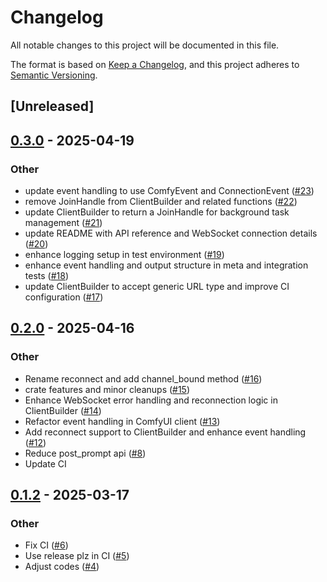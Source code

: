 # Changelog

All notable changes to this project will be documented in this file.

The format is based on [Keep a Changelog](https://keepachangelog.com/en/1.0.0/),
and this project adheres to [Semantic Versioning](https://semver.org/spec/v2.0.0.html).

## [Unreleased]

## [0.3.0](https://github.com/jmjoy/comfyui-client/compare/v0.2.0...v0.3.0) - 2025-04-19

### Other

- update event handling to use ComfyEvent and ConnectionEvent ([#23](https://github.com/jmjoy/comfyui-client/pull/23))
- remove JoinHandle from ClientBuilder and related functions ([#22](https://github.com/jmjoy/comfyui-client/pull/22))
- update ClientBuilder to return a JoinHandle for background task management ([#21](https://github.com/jmjoy/comfyui-client/pull/21))
- update README with API reference and WebSocket connection details ([#20](https://github.com/jmjoy/comfyui-client/pull/20))
- enhance logging setup in test environment ([#19](https://github.com/jmjoy/comfyui-client/pull/19))
- enhance event handling and output structure in meta and integration tests ([#18](https://github.com/jmjoy/comfyui-client/pull/18))
- update ClientBuilder to accept generic URL type and improve CI configuration ([#17](https://github.com/jmjoy/comfyui-client/pull/17))

## [0.2.0](https://github.com/jmjoy/comfyui-client/compare/v0.1.2...v0.2.0) - 2025-04-16

### Other

- Rename reconnect and add channel_bound method ([#16](https://github.com/jmjoy/comfyui-client/pull/16))
- crate features and minor cleanups ([#15](https://github.com/jmjoy/comfyui-client/pull/15))
- Enhance WebSocket error handling and reconnection logic in ClientBuilder ([#14](https://github.com/jmjoy/comfyui-client/pull/14))
- Refactor event handling in ComfyUI client ([#13](https://github.com/jmjoy/comfyui-client/pull/13))
- Add reconnect support to ClientBuilder and enhance event handling ([#12](https://github.com/jmjoy/comfyui-client/pull/12))
- Reduce post_prompt api ([#8](https://github.com/jmjoy/comfyui-client/pull/8))
- Update CI

## [0.1.2](https://github.com/jmjoy/comfyui-client/compare/v0.1.1...v0.1.2) - 2025-03-17

### Other

- Fix CI ([#6](https://github.com/jmjoy/comfyui-client/pull/6))
- Use release plz in CI ([#5](https://github.com/jmjoy/comfyui-client/pull/5))
- Adjust codes ([#4](https://github.com/jmjoy/comfyui-client/pull/4))
